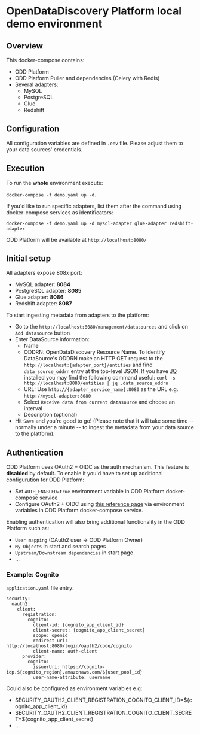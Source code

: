 
# OpenDataDiscovery Platform local demo environment

## Overview

This docker-compose contains:
* ODD Platform
* ODD Platform Puller and dependencies (Celery with Redis)
* Several adapters:
	* MySQL
	* PostgreSQL
	* Glue
	* Redshift

## Configuration

All configuration variables are defined in `.env` file. Please adjust them to your data sources' credentials.

## Execution

To run the **whole** environment execute: 

`docker-compose -f demo.yaml up -d`. 

If you'd like to run specific adapters, list them after the command using docker-compose services as identificators: 

`docker-compose -f demo.yaml up -d mysql-adapter glue-adapter redshift-adapter`

ODD Platform will be available at `http://localhost:8080/`

## Initial setup

All adapters expose 808x port:
* MySQL adapter: **8084**
* PostgreSQL adapter: **8085**
* Glue adapter: **8086**
* Redshift adapter: **8087**

To start ingesting metadata from adapters to the platform:
* Go to the `http://localhost:8080/management/datasources` and click on `Add datasource` button
* Enter DataSource information:
	* Name
	* ODDRN: OpenDataDiscovery Resource Name. To identify DataSource's ODDRN make an HTTP GET request to the `http://localhost:{adapter_port}/entities` and find `data_source_oddrn` entry at the top-level JSON. If you have [JQ](https://stedolan.github.io/jq/) installed you may find the following command useful: `curl -s http://localhost:8080/entities | jq .data_source_oddrn`
	* URL: Use `http://{adapter_service_name}:8080` as the URL e.g. `http://mysql-adapter:8080`
	* Select `Receive data from current datasource` and choose an interval
	* Description (optional)
* Hit `Save` and you're good to go! (Please note that it will take some time -- normally under a minute -- to ingest the metadata from your data source to the platform).

## Authentication

ODD Platform uses OAuth2 + OIDC as the auth mechanism. This feature is **disabled** by default. To enable it you'd have to set up additional configurution for ODD Platform:
* Set `AUTH_ENABLED=true` environment variable in ODD Platform docker-compose  service
* Configure OAuth2 + OIDC using [this reference page](https://docs.spring.io/spring-security/site/docs/5.2.x/reference/html/oauth2.html#oauth2) via environment variables in ODD Platform docker-compose service.

Enabling authentication will also bring additional functionality in the ODD Platform such as:
* `User mapping` (OAuth2 user -> ODD Platform Owner)
* `My Objects` in start and search pages
* `Upstream/Downstream dependencies` in start page
* ...

### Example: Cognito

`application.yaml` file entry:

    security:  
      oauth2:  
        client:  
          registration:  
            cognito:  
              client-id: {cognito_app_client_id}
              client-secret: {cognito_app_client_secret}
              scope: openid
              redirect-uri: http://localhost:8080/login/oauth2/code/cognito
              client-name: auth-client
          provider:  
            cognito: 
              issuerUri: https://cognito-idp.${cognito_region}.amazonaws.com/${user_pool_id}
              user-name-attribute: username

Could also be configured as environment variables e.g:
* SECURITY_OAUTH2_CLIENT_REGISTRATION_COGNITO_CLIENT_ID=${cognito_app_client_id}
* SECURITY_OAUTH2_CLIENT_REGISTRATION_COGNITO_CLIENT_SECRET=${cognito_app_client_secret}
* ...